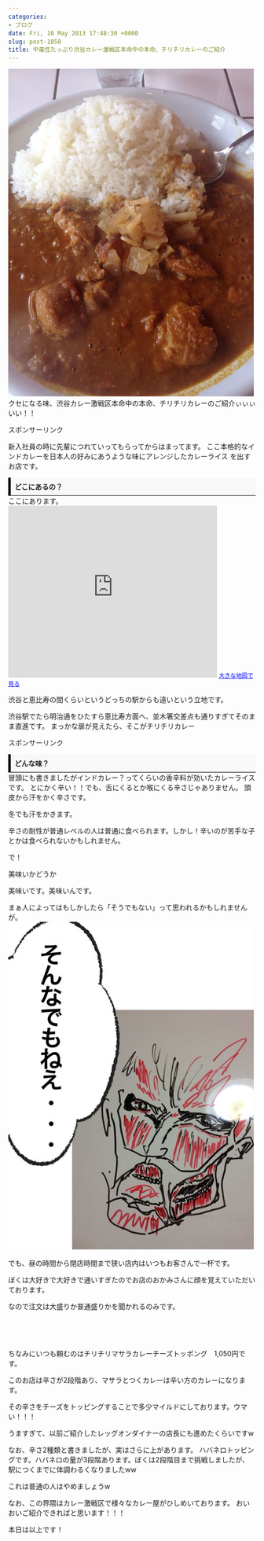 ```yaml
---
categories:
- ブログ
date: Fri, 10 May 2013 17:48:30 +0000
slug: post-1858
title: 中毒性たっぷり渋谷カレー激戦区本命中の本命、チリチリカレーのご紹介
---
```


![](images/slooProImg_20130511024826.jpg)クセになる味、渋谷カレー激戦区本命中の本命、チリチリカレーのご紹介ぃぃぃいい！！<!--more-->
&nbsp;
&nbsp;
&nbsp;
&nbsp;
&nbsp;
&nbsp;
&nbsp;
&nbsp;
&nbsp;
&nbsp;

スポンサーリンク
<script type="text/javascript">// <![CDATA[
google_ad_client = "ca-pub-5375836130573295"; /* PR */ google_ad_slot = "2148320167"; google_ad_width = 468; google_ad_height = 15;
// ]]></script>
<script type="text/javascript" src="http://pagead2.googlesyndication.com/pagead/show_ads.js">// <![CDATA[


// ]]></script>

新入社員の時に先輩につれていってもらってからはまってます。
ここ本格的なインドカレーを日本人の好みにあうような味にアレンジしたカレーライス
を出すお店です。
<div style="padding: 8px 8px; border-color: #000000; border-width: 0 0 1px 5px; border-style: solid; background: #F8F8F8;"><b>どこにあるの？</b></div>
ここにあります。
<iframe src="https://maps.google.co.jp/maps?f=q&amp;source=s_q&amp;hl=ja&amp;geocode=&amp;q=%E3%83%81%E3%83%AA%E3%83%81%E3%83%AA%E3%83%9E%E3%82%B5%E3%83%A9%E3%82%AB%E3%83%AC%E3%83%BC&amp;aq=&amp;sll=35.673343,139.710388&amp;sspn=0.633098,0.617294&amp;brcurrent=3,0x60188b5ebe91f419:0x17e05fe50cc860e4,0&amp;ie=UTF8&amp;hq=%E3%83%81%E3%83%AA%E3%83%81%E3%83%AA%E3%83%9E%E3%82%B5%E3%83%A9%E3%82%AB%E3%83%AC%E3%83%BC&amp;hnear=&amp;ll=35.673343,139.710388&amp;spn=0.633098,0.617294&amp;t=m&amp;output=embed" height="350" width="425" frameborder="0" marginwidth="0" marginheight="0" scrolling="no"></iframe>
<small><a style="color: #0000ff; text-align: left;" href="https://maps.google.co.jp/maps?f=q&amp;source=embed&amp;hl=ja&amp;geocode=&amp;q=%E3%83%81%E3%83%AA%E3%83%81%E3%83%AA%E3%83%9E%E3%82%B5%E3%83%A9%E3%82%AB%E3%83%AC%E3%83%BC&amp;aq=&amp;sll=35.673343,139.710388&amp;sspn=0.633098,0.617294&amp;brcurrent=3,0x60188b5ebe91f419:0x17e05fe50cc860e4,0&amp;ie=UTF8&amp;hq=%E3%83%81%E3%83%AA%E3%83%81%E3%83%AA%E3%83%9E%E3%82%B5%E3%83%A9%E3%82%AB%E3%83%AC%E3%83%BC&amp;hnear=&amp;ll=35.673343,139.710388&amp;spn=0.633098,0.617294&amp;t=m">大きな地図で見る</a></small>

渋谷と恵比寿の間くらいというどっちの駅からも遠いという立地です。

渋谷駅でたら明治通をひたすら恵比寿方面へ、並木箸交差点も通りすぎてそのまま直進です。
まっかな扉が見えたら、そこがチリチリカレー

スポンサーリンク
<script type="text/javascript">// <![CDATA[
google_ad_client = "ca-pub-5375836130573295"; /* PR */ google_ad_slot = "2148320167"; google_ad_width = 468; google_ad_height = 15;
// ]]></script>
<script type="text/javascript" src="http://pagead2.googlesyndication.com/pagead/show_ads.js">// <![CDATA[


// ]]></script>
<div style="padding: 8px 8px; border-color: #000000; border-width: 0 0 1px 5px; border-style: solid; background: #F8F8F8;"><b>どんな味？</b></div>
冒頭にも書きましたがインドカレー？ってくらいの香辛料が効いたカレーライスです。
とにかく辛い！！でも、舌にくるとか喉にくる辛さじゃありません。
頭皮から汗をかく辛さです。

冬でも汗をかきます。

辛さの耐性が普通レベルの人は普通に食べられます。しかし！辛いのが苦手な子とかは食べられないかもしれません。

で！

美味いかどうか

美味いです。美味いんです。

まぁ人によってはもしかしたら「そうでもない」って思われるかもしれませんが。
![](images/slooProImg_20130511031815.jpg)

でも、昼の時間から閉店時間まで狭い店内はいつもお客さんで一杯です。

ぼくは大好きで大好きで通いすぎたのでお店のおかみさんに顔を覚えていただいております。

なので注文は大盛りか普通盛りかを聞かれるのみです。

&nbsp;

&nbsp;

ちなみにいつも頼むのはチリチリマサラカレーチーズトッポング　1,050円です。

このお店は辛さが2段階あり、マサラとつくカレーは辛い方のカレーになります。

その辛さをチーズをトッピングすることで多少マイルドにしております。ウマい！！！

うますぎて、以前ご紹介したレッグオンダイナーの店長にも進めたくらいですw

なお、辛さ2種類と書きましたが、実はさらに上があります。
ハバネロトッピングです。ハバネロの量が3段階あります。ぼくは2段階目まで挑戦しましたが、駅につくまでに体調わるくなりましたww

これは普通の人はやめましょうw

なお、この界隈はカレー激戦区で様々なカレー屋がひしめいております。
おいおいご紹介できればと思います！！！

本日は以上です！

<script type="text/javascript">// <![CDATA[
google_ad_client = "ca-pub-5375836130573295"; /* アドセンス */ google_ad_slot = "1941340567"; google_ad_width = 728; google_ad_height = 90;
// ]]></script>
<script type="text/javascript" src="http://pagead2.googlesyndication.com/pagead/show_ads.js">// <![CDATA[


// ]]></script>